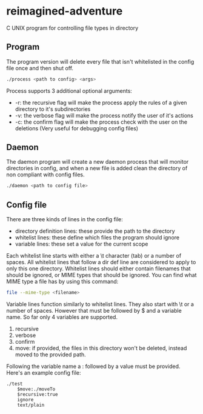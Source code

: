 # reimagined-adventure

C UNIX program for controlling file types in directory

## Program

The program version will delete every file that isn't whitelisted in the config file once and then shut off.

```Bash
./process <path to config> <args>
```

Process supports 3 additional optional arguments:

- -r: the recursive flag will make the process apply the rules of a given directory to it's subdirectories
- -v: the verbose flag will make the process notify the user of it's actions
- -c: the confirm flag will make the process check with the user on the deletions (Very useful for debugging config files)

## Daemon

The daemon program will create a new daemon process that will monitor directories in config, and when a new file is added clean the directory of non compliant with config files.

```Bash
./daemon <path to config file>
```

## Config file

There are three kinds of lines in the config file:

- directory definition lines: these provide the path to the directory
- whitelist lines: these define which files the program should ignore
- variable lines: these set a value for the current scope

Each whitelist line starts with either a \t character (tab) or a number of spaces.
All whitelist lines that follow a dir def line are considered to apply to only this one directory.
Whitelist lines should either contain filenames that should be ignored, or MIME types that should be ignored.
You can find what MIME type a file has by using this command:

```Bash
file --mime-type <filename>
```

Variable lines function similarly to whitelist lines.
They also start with \t or a number of spaces.
However that must be followed by $ and a variable name.
So far only 4 variables are supported.

1. recursive
2. verbose
3. confirm
4. move: if provided, the files in this directory won't be deleted, instead moved to the provided path.

Following the variable name a : followed by a value must be provided.
Here's an example config file:

```config
./test
    $move:./moveTo
    $recursive:true
    ignore
    text/plain
```
